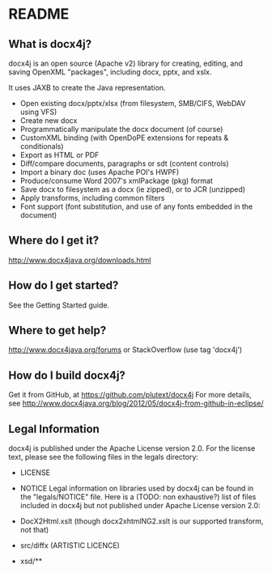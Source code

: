 README
======

What is docx4j?
---------------

docx4j is an open source (Apache v2) library for creating, editing, and saving OpenXML "packages", including docx, pptx, and xslx. 

It uses JAXB to create the Java representation.

- Open existing docx/pptx/xlsx (from filesystem, SMB/CIFS, WebDAV using VFS)
- Create new docx
- Programmatically manipulate the docx document (of course)
- CustomXML binding (with OpenDoPE extensions for repeats & conditionals) 
- Export as HTML or PDF
- Diff/compare documents, paragraphs or sdt (content controls)
- Import a binary doc (uses Apache POI's HWPF)
- Produce/consume Word 2007's xmlPackage (pkg) format
- Save docx to filesystem as a docx (ie zipped), or to JCR (unzipped)
- Apply transforms, including common filters
- Font support (font substitution, and use of any fonts embedded in the document) 

Where do I get it?
------------------

http://www.docx4java.org/downloads.html

How do I get started?
------------------

See the Getting Started guide.

Where to get help?
------------------

http://www.docx4java.org/forums or StackOverflow (use tag 'docx4j')

How do I build docx4j?
----------------------

Get it from GitHub, at https://github.com/plutext/docx4j
For more details, see http://www.docx4java.org/blog/2012/05/docx4j-from-github-in-eclipse/

Legal Information
-----------------

docx4j is published under the Apache License version 2.0. For the license
text, please see the following files in the legals directory:
- LICENSE
- NOTICE
Legal information on libraries used by docx4j can be found in the 
"legals/NOTICE" file.
Here is a (TODO: non exhaustive?) list of files included in docx4j but not published under Apache
License version 2.0:

- DocX2Html.xslt (though docx2xhtmlNG2.xslt is our supported transform, not that) 
- src/diffx (ARTISTIC LICENCE)
- xsd/**